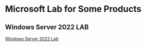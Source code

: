 # Microsoft Lab for Some Products

## Windows Server 2022 LAB

[Windows Server 2022 Lab](./Windows%20Server%202022%20Lab/WS2022LAB.md)